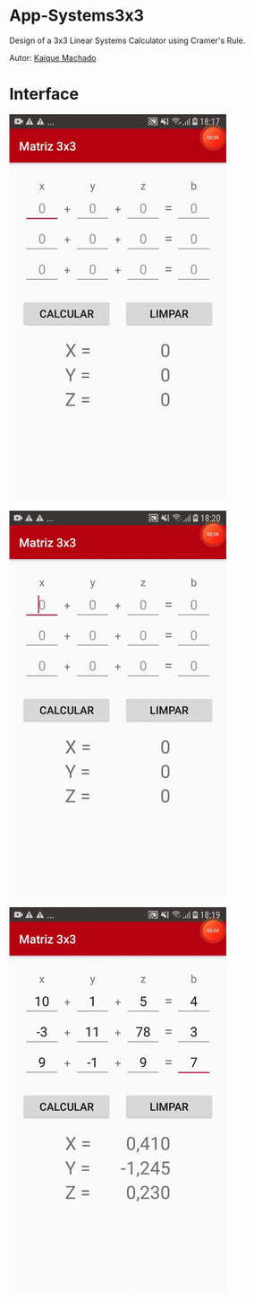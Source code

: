 # App-Systems3x3
Design of a 3x3 Linear Systems Calculator using Cramer's Rule.

Autor: [Kaíque Machado](https://kaiquecodes.github.io?target=_blank)
# Interface

![Matriz3x3](https://github.com/kaiquecodes/App-Matriz3x3/blob/main/prints/tela1.gif)

![Matriz3x3](https://github.com/kaiquecodes/App-Matriz3x3/blob/main/prints/Tela_Toast.gif)

![Matriz3x3](https://github.com/kaiquecodes/App-Matriz3x3/blob/main/prints/Tela_limpar.gif)
